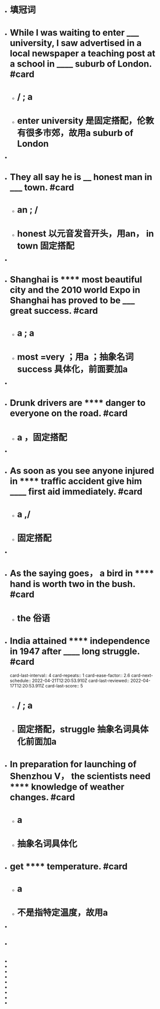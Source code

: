- # 填冠词
- #  While I was waiting to enter  \___  university, I saw advertised in a local newspaper a teaching post at a school in \____ suburb of London. #card
	- #   / ; a
	- # enter  university 是固定搭配，伦敦有很多市郊，故用a suburb of London
-
- #  They all say he is  \__ honest man in   ___ town. #card
	- # an ; /
	- # honest 以元音发音开头，用an， in town 固定搭配
-
- # Shanghai is **** most beautiful city and the 2010 world Expo in Shanghai has proved to be \___ great success. #card
	- # a ; a
	- # most =very ；用a ；抽象名词 success 具体化，前面要加a
-
- # Drunk drivers are ****  danger to everyone on the road. #card
	- # a ，固定搭配
-
- # As soon as you see anyone injured in **** traffic accident give him  ____  first aid immediately. #card
	- # a ,/
	- # 固定搭配
-
- # As the saying goes， a bird in  **** hand is worth two in the bush.  #card
	- # the  俗语
- #  India  attained **** independence in 1947 after ____  long struggle.  #card
  card-last-interval:: 4
  card-repeats:: 1
  card-ease-factor:: 2.6
  card-next-schedule:: 2022-04-21T12:20:53.910Z
  card-last-reviewed:: 2022-04-17T12:20:53.911Z
  card-last-score:: 5
	- # / ; a
	- # 固定搭配，struggle 抽象名词具体化前面加a
- # In preparation for launching of Shenzhou V， the scientists need **** knowledge of weather changes. #card
	- # a
	- # 抽象名词具体化
- # get **** temperature. #card
	- # a
	- # 不是指特定温度，故用a
-
- #
-
-
-
-
-
-
-
-
-